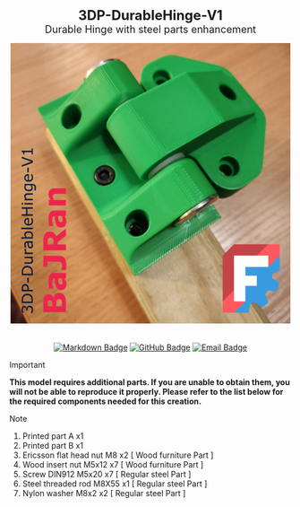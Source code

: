 <!-- Begin README -->

<p align="center">
    <font size="5"><b>3DP-DurableHinge-V1</b></font><br>
    <font size="4">Durable Hinge with steel parts enhancement</font>
</p>

<div align="center">
    <img src="Flyer.png" width="500" height="500"/>
</div>
<br>
<p align="center">
    <a href="https://daringfireball.net/projects/markdown/"><img src="https://img.shields.io/badge/Markdown-1.0.1-000000?style=for-the-badge&logo=markdown" alt="Markdown Badge" /></a>
    <a href="https://github.com/bajraan"><img src="https://img.shields.io/badge/github-follow_me-181717?style=for-the-badge&logo=github&color=181717" alt="GitHub Badge" /></a>
    <a href="mailto:bajran1616@gmail.com"><img src="https://img.shields.io/badge/gmail-contact_me-EA4335?style=for-the-badge&logo=gmail" alt="Email Badge" /></a>
    <br>
</p>

> [!IMPORTANT]
>**This model requires additional parts. If you are unable to obtain them, you will not be able to reproduce it properly. Please refer to the list below for the required components needed for this creation.**



> [!NOTE]
>
> 1. Printed part A 	     x1
> 2. Printed part B 	     x1 
> 3. Ericsson flat head nut M8 x2 [ Wood furniture Part ]
> 4. Wood insert nut M5x12     x7 [ Wood furniture Part ]
> 5. Screw DIN912 M5x20 	     x7 [ Regular steel Part  ]
> 6. Steel threaded rod M8X55  x1 [ Regular steel Part  ]
> 7. Nylon washer M8x2         x2 [ Regular steel Part  ]

<!-- End README -->
